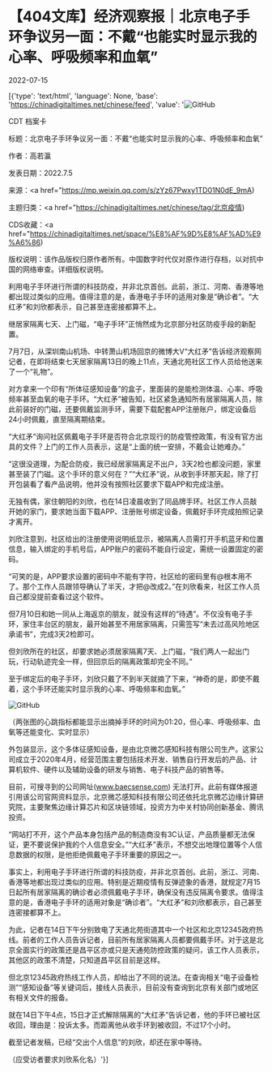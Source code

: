 # 【404文库】经济观察报｜北京电子手环争议另一面：不戴“也能实时显示我的心率、呼吸频率和血氧”

2022-07-15

[{'type': 'text/html', 'language': None, 'base': 'https://chinadigitaltimes.net/chinese/feed', 'value': '![GitHub](https://chinadigitaltimes.net/chinese/files/2022/07/post-684361-62d1eac8ea52b.)



CDT 档案卡

标题：北京电子手环争议另一面：不戴“也能实时显示我的心率、呼吸频率和血氧”

作者：高若瀛

发表日期：2022.7.5

来源：<a href="https://mp.weixin.qq.com/s/zYz67Pwxy1TD01N0dE_9mA)

主题归类：<a href="https://chinadigitaltimes.net/chinese/tag/北京疫情)

CDS收藏：<a href="https://chinadigitaltimes.net/space/%E8%AF%9D%E8%AF%AD%E9%A6%86)

版权说明：该作品版权归原作者所有。中国数字时代仅对原作进行存档，以对抗中国的网络审查。详细版权说明。







利用电子手环进行所谓的科技防疫，并非北京首创。此前，浙江、河南、香港等地都出现过类似的应用。值得注意的是，香港电子手环的适用对象是“确诊者”。“大红矛”和刘欣都表示，自己甚至连密接都算不上。



继居家隔离七天、上门磁，“电子手环”正悄然成为北京部分社区防疫手段的新配置。

7月7日，从深圳南山机场、中转萧山机场回京的微博大V“大红矛”告诉经济观察网记者，在即将结束七天居家隔离13日的晚上11点，天通北苑社区工作人员给他送来了一个“礼物”。

对方拿来一个印有“所体征感知设备”的盒子，里面装的是能检测体温、心率、呼吸频率甚至血氧的电子手环。“大红矛”被告知，社区紧急通知所有居家隔离人员，除此前装好的门磁，还要佩戴监测手环，需要下载配套APP注册账户，绑定设备后24小时佩戴，直至隔离期结束。

“大红矛”询问社区佩戴电子手环是否符合北京现行的防疫管控政策，有没有官方出具的文件？上门的工作人员表示，这是“上面的统一安排，不戴会让她难办。”

“这很没道理，为配合防疫，我已经居家隔离足不出户，3天2检也都没问题，家里甚至装了门磁。这个手环的意义何在？”“大红矛”说，从收到手环那天起，除了打开包装看了看产品说明，他并没有按照社区要求下载APP和完成注册。

无独有偶，家住朝阳的刘欣，也在14日凌晨收到了同品牌手环。社区工作人员敲开她的家门，要求她当面下载APP、注册账号绑定设备，佩戴好手环完成拍照记录才离开。

刘欣注意到，社区给出的注册使用说明纸显示，被隔离人员需打开手机蓝牙和位置信息，输入绑定的手机号后，APP账户的密码不能自行设定，需统一设置固定的密码。

“可笑的是，APP要求设置的密码中不能有字符，社区给的密码里有@根本用不了。那个工作人员跟领导确认了半天，才把@改成2。”在刘欣看来，社区工作人员自己都没提前查看过这个软件。

但7月10日和她一同从上海返京的朋友，就没有这样的“待遇”。不仅没有电子手环，家住丰台区的朋友，最开始甚至不用居家隔离，只需签写“未去过高风险地区承诺书”，完成3天2检即可。

但刘欣所在的社区，却要求她必须居家隔离7天、上门磁，“我们两人一起出门玩，行动轨迹完全一样，但回京后的隔离政策却完全不同。”

至于绑定后的电子手环，刘欣只戴了不到半天就摘了下来，“神奇的是，即使不戴着，这个手环还能实时显示我的心率、呼吸频率和血氧。” 

![GitHub](https://chinadigitaltimes.net/chinese/files/2022/07/post-684361-62d1eac8f16e5.)

（两张图的心跳指标都能显示出摘掉手环的时间为01:20，但心率、呼吸频率、血氧等还能变化、实时显示）

外包装显示，这个多体征感知设备，是由北京微芯感知科技有限公司生产。这家公司成立于2020年4月，经营范围主要包括技术开发、销售自行开发后的产品、计算机软件、硬件以及辅助设备的研发与销售、电子科技产品的销售等。

目前，可搜寻到的公司网址(www.baecsense.com) 无法打开。此前有媒体报道引用该公司官网资料显示，北京微芯感知科技有限公司还依托北京微芯边缘计算研究院，主要聚焦边缘计算芯片和区块链领域，投资方为中关村协同创新基金、腾讯投资。

“网站打不开，这个产品本身包括产品的制造商没有3C认证，产品质量都无法保证，更不要说保护我的个人信息安全。”“大红矛”表示，不想交出地理位置等个人信息数据的权限，是他拒绝佩戴电子手环重要的原因之一。

事实上，利用电子手环进行所谓的科技防疫，并非北京首创。此前，浙江、河南、香港等地都出现过类似的应用。特别是近期疫情有反弹迹象的香港，就规定7月15日起所有居家隔离的确诊者必须佩戴电子手环，确保没有违反隔离令要求。值得注意的是，香港电子手环的适用对象是“确诊者”。“大红矛”和刘欣都表示，自己甚至连密接都算不上。

为此，记者在14日下午分别致电了天通北苑街道其中一个社区和北京12345政府热线。前者的工作人员告诉记者，目前所有居家隔离人员都要佩戴手环。对于这是北京全面实行的政策还是昌平区亦或只是天通苑防控政策的疑问，该工作人员表示，其他区的政策不清楚，只知道昌平区目前是这样。

但北京12345政府热线工作人员，却给出了不同的说法。在查询相关“电子设备检测”“感知设备”等关键词后，接线人员表示，目前没有查询到北京有关部门或地区有相关文件的报备。

就在14日下午4点，15日才正式解除隔离的“大红矛”告诉记者，他的手环已被社区收回，理由是：投诉太多。而距离他从收手环到被收回，不过17个小时。

截至记者发稿，已经“交出个人信息”的刘欣，却还在家中等待。

（应受访者要求刘欣系化名）'}]